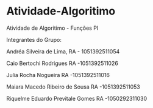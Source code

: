 # Atividade-Algoritimo
Atividade de Algoritimo - Funções PI

Integrantes do Grupo:

Andréa Silveira de Lima, RA - 1051392511054

Caio Bertochi Rodrigues RA -1051392511026

Julia Rocha Nogueira RA -1051392511016

Maiara Macedo Ribeiro de Sousa RA -1051392511053

Riquelme Eduardo Previtale Gomes RA -1050292311030



